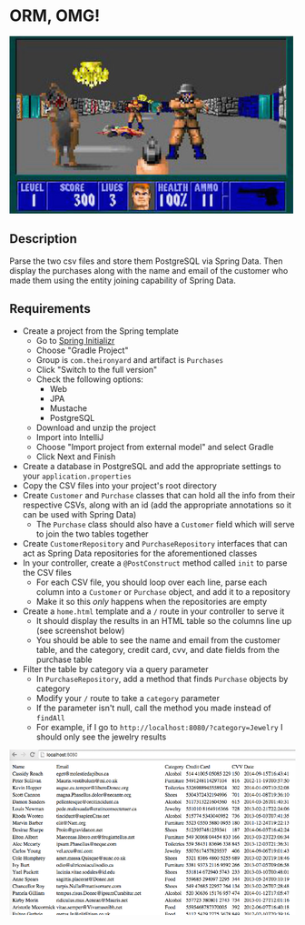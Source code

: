 # ORM, OMG!

![screenshot](screenshot.jpg)

## Description

Parse the two csv files and store them PostgreSQL via Spring Data. Then display the purchases along with the name and email of the customer who made them using the entity joining capability of Spring Data.

## Requirements

* Create a project from the Spring template
  * Go to [Spring Initializr](https://start.spring.io/)
  * Choose "Gradle Project"
  * Group is `com.theironyard` and artifact is `Purchases`
  * Click "Switch to the full version"
  * Check the following options:
    * Web
    * JPA
    * Mustache
    * PostgreSQL
  * Download and unzip the project
  * Import into IntelliJ
  * Choose "Import project from external model" and select Gradle
  * Click Next and Finish
* Create a database in PostgreSQL and add the appropriate settings to your `application.properties`
* Copy the CSV files into your project's root directory
* Create `Customer` and `Purchase` classes that can hold all the info from their respective CSVs, along with an id (add the appropriate annotations so it can be used with Spring Data)
  * The `Purchase` class should also have a `Customer` field which will serve to join the two tables together
* Create `CustomerRepository` and `PurchaseRepository` interfaces that can act as Spring Data repositories for the aforementioned classes
* In your controller, create a `@PostConstruct` method called `init` to parse the CSV files
  * For each CSV file, you should loop over each line, parse each column into a `Customer` or `Purchase` object, and add it to a repository
  * Make it so this *only* happens when the repositories are empty
* Create a `home.html` template and a `/` route in your controller to serve it
  * It should display the results in an HTML table so the columns line up (see screenshot below)
  * You should be able to see the name and email from the customer table, and the category, credit card, cvv, and date fields from the purchase table
* Filter the table by category via a query parameter
  * In `PurchaseRepository`, add a method that finds `Purchase` objects by category
  * Modify your `/` route to take a `category` parameter
  * If the parameter isn't null, call the method you made instead of `findAll`
  * For example, if I go to `http://localhost:8080/?category=Jewelry` I should only see the jewelry results

![screenshot](screenshot.png)
